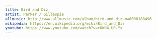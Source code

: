 ```yaml
---
title: Bird and Diz
artist: Parker / Gillespie
allmusic: http://www.allmusic.com/album/bird-and-diz-mw0000188496
wikipedia: https://en.wikipedia.org/wiki/Bird_and_Diz
youtube: https://www.youtube.com/watch?v=rOWd4_UR-Ys
---
```

